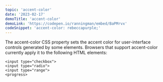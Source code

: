 ```yaml
---
topic: 'accent-color'
date: '2023-02-17'
demoTitle: 'accent-color'
demoLink: 'https://codepen.io/ranningman/embed/BaPMrvx'
codeSnippet: 'accent-color: rebeccapurple;'
---
```

The accent-color CSS property sets the accent color for user-interface controls generated by some elements. Browsers that support accent-color currently apply it to the following HTML elements:
```
<input type="checkbox">
<input type="radio">
<input type="range">
<progress>
```